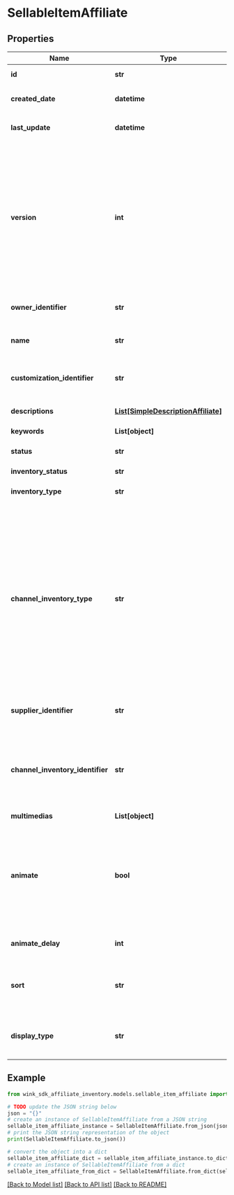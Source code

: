 # SellableItemAffiliate


## Properties

Name | Type | Description | Notes
------------ | ------------- | ------------- | -------------
**id** | **str** | Document UUID | [optional] 
**created_date** | **datetime** | Datetime this record was first created | [optional] 
**last_update** | **datetime** | Datetime this record was last updated | [optional] 
**version** | **int** | Version property that shows how many times this document has been persisted. Document will not persist if the version property is less than current version property in the system. Result in an optimistic locking exception. | [optional] 
**owner_identifier** | **str** | AffiliateAccount / Owner identifier | 
**name** | **str** | Descriptive name of this item for seller use | 
**customization_identifier** | **str** | Which configuration to use with this item | 
**descriptions** | [**List[SimpleDescriptionAffiliate]**](SimpleDescriptionAffiliate.md) | Title and description of inventory. | 
**keywords** | **List[object]** |  | 
**status** | **str** | Availability status | [default to 'ACTIVE']
**inventory_status** | **str** | Url sell status | 
**inventory_type** | **str** | The type of inventory being offer up for sale | 
**channel_inventory_type** | **str** | Channel inventory type is a subset of inventory type in that it does not include the &#x60;HOTEL&#x60; type. THe way it works is, as a seller you might want to sell a guest room but instead of showing the price of that guest room, you would like to display the best room type price for the property. | 
**supplier_identifier** | **str** | Supplier / Hotel identifier that owns this inventory. | 
**channel_inventory_identifier** | **str** | The channel inventory record identifier describing the relationship between supplier and seller. | 
**multimedias** | **List[object]** |  | 
**animate** | **bool** | Create an animated gif instead of a list of images. Feature currently not available. Feel free to enable and it will become available at a later date. | [optional] [default to False]
**animate_delay** | **int** | Controls animation delay in milliseconds. | [optional] 
**sort** | **str** | The specific badge to display over the image on the Web Component. | [optional] 
**display_type** | **str** | Indicate which initial values to display first on the front-facing card | [default to 'NATIVE']

## Example

```python
from wink_sdk_affiliate_inventory.models.sellable_item_affiliate import SellableItemAffiliate

# TODO update the JSON string below
json = "{}"
# create an instance of SellableItemAffiliate from a JSON string
sellable_item_affiliate_instance = SellableItemAffiliate.from_json(json)
# print the JSON string representation of the object
print(SellableItemAffiliate.to_json())

# convert the object into a dict
sellable_item_affiliate_dict = sellable_item_affiliate_instance.to_dict()
# create an instance of SellableItemAffiliate from a dict
sellable_item_affiliate_from_dict = SellableItemAffiliate.from_dict(sellable_item_affiliate_dict)
```
[[Back to Model list]](../README.md#documentation-for-models) [[Back to API list]](../README.md#documentation-for-api-endpoints) [[Back to README]](../README.md)


